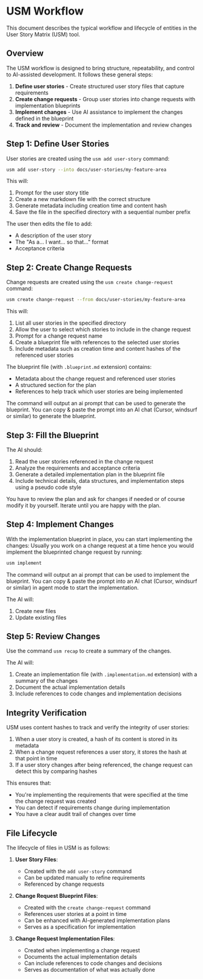 # USM Workflow

This document describes the typical workflow and lifecycle of entities in the User Story Matrix (USM) tool.

## Overview

The USM workflow is designed to bring structure, repeatability, and control to AI-assisted development. It follows these general steps:

1. **Define user stories** - Create structured user story files that capture requirements
2. **Create change requests** - Group user stories into change requests with implementation blueprints
3. **Implement changes** - Use AI assistance to implement the changes defined in the blueprint
4. **Track and review** - Document the implementation and review changes

## Step 1: Define User Stories

User stories are created using the `usm add user-story` command:

```bash
usm add user-story --into docs/user-stories/my-feature-area
```

This will:
1. Prompt for the user story title
2. Create a new markdown file with the correct structure
3. Generate metadata including creation time and content hash
4. Save the file in the specified directory with a sequential number prefix

The user then edits the file to add:
- A description of the user story
- The "As a... I want... so that..." format
- Acceptance criteria

## Step 2: Create Change Requests

Change requests are created using the `usm create change-request` command:

```bash
usm create change-request --from docs/user-stories/my-feature-area
```

This will:
1. List all user stories in the specified directory
2. Allow the user to select which stories to include in the change request
3. Prompt for a change request name
4. Create a blueprint file with references to the selected user stories
5. Include metadata such as creation time and content hashes of the referenced user stories

The blueprint file (with `.blueprint.md` extension) contains:
- Metadata about the change request and referenced user stories
- A structured section for the plan
- References to help track which user stories are being implemented

The command will output an ai prompt that can be used to generate the blueprint.
You can copy & paste the prompt into an AI chat (Cursor, windsurf or similar) to generate the blueprint.

## Step 3: Fill the Blueprint

The AI should:
1. Read the user stories referenced in the change request
2. Analyze the requirements and acceptance criteria
3. Generate a detailed implementation plan in the blueprint file
4. Include technical details, data structures, and implementation steps using a pseudo code style

You have to review the plan and ask for changes if needed or of course modify it by yourself.
Iterate until you are happy with the plan.

## Step 4: Implement Changes

With the implementation blueprint in place, you can start implementing the changes:
Usually you work on a change request at a time hence you would implement the blueprinted change request by running:

```bash
usm implement
```
The command will output an ai prompt that can be used to implement the blueprint.
You can copy & paste the prompt into an AI chat (Cursor, windsurf or similar) in agent mode to start the implementation.

The AI will:
1. Create new files
2. Update existing files 

## Step 5: Review Changes

Use the command `usm recap` to create a summary of the changes.


The AI will:
1. Create an implementation file (with `.implementation.md` extension) with a summary of the changes
2. Document the actual implementation details
3. Include references to code changes and implementation decisions

## Integrity Verification

USM uses content hashes to track and verify the integrity of user stories:

1. When a user story is created, a hash of its content is stored in its metadata
2. When a change request references a user story, it stores the hash at that point in time
3. If a user story changes after being referenced, the change request can detect this by comparing hashes

This ensures that:
- You're implementing the requirements that were specified at the time the change request was created
- You can detect if requirements change during implementation
- You have a clear audit trail of changes over time

## File Lifecycle

The lifecycle of files in USM is as follows:

1. **User Story Files**:
   - Created with the `add user-story` command
   - Can be updated manually to refine requirements
   - Referenced by change requests

2. **Change Request Blueprint Files**:
   - Created with the `create change-request` command
   - References user stories at a point in time
   - Can be enhanced with AI-generated implementation plans
   - Serves as a specification for implementation

3. **Change Request Implementation Files**:
   - Created when implementing a change request
   - Documents the actual implementation details
   - Can include references to code changes and decisions
   - Serves as documentation of what was actually done

